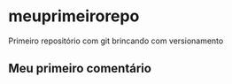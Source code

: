 # meuprimeirorepo
Primeiro repositório com git  brincando com versionamento
## Meu primeiro comentário
